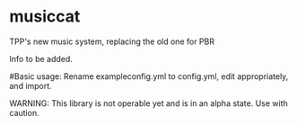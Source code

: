 # musiccat
TPP's new music system, replacing the old one for PBR

Info to be added.

#Basic usage:
Rename exampleconfig.yml to config.yml, edit appropriately, and import.

WARNING: This library is not operable yet and is in an alpha state. Use with caution.
